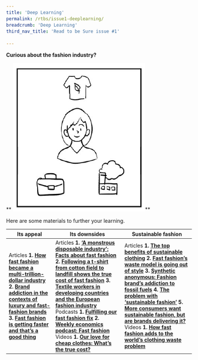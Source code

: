```yaml
---
title: 'Deep Learning'
permalink: /rtbs/issue1-deeplearning/
breadcrumb: 'Deep Learning'
third_nav_title: 'Read to be Sure issue #1'

---
```


**Curious about the fashion industry?**

**
![](../images/rtbs-01c-deeperlearning.JPG)**

 Here are some materials to further your learning.

| **Its appeal**                                               | **Its downsides**                                            | **Sustainable fashion**                                      |
| ------------------------------------------------------------ | ------------------------------------------------------------ | ------------------------------------------------------------ |
| Articles  **1.**     **[How   fast fashion became a multi-trillion-dollar industry](https://www.businessofbusiness.com/articles/examining-fast-fashions-appeal-and-issues/)**     **2.**    **[Brand   addiction in the contexts of luxury and fast-fashion brands](https://e-tarjome.com/storage/panel/fileuploads/2020-05-06/1588762187_E14818-e-tarjome.pdf)**     **3.**     **[Fast   fashion is getting faster and that’s a good thing](https://www.themanufacturer.com/articles/fast-fashion-getting-faster-thats-good-thing/)** | Articles  **1.**     **[‘A   monstrous disposable industry’: Facts about fast fashion](https://unearthed.greenpeace.org/2019/09/12/fast-facts-about-fast-fashion/)**     **2.**     **[Following   a t-shirt from cotton field to landfill shows the true cost of fast fashion](https://theconversation.com/following-a-t-shirt-from-cotton-field-to-landfill-shows-the-true-cost-of-fast-fashion-127363)**     **3.**     **[Textile   workers in developing countries and the European fashion industry](https://www.europarl.europa.eu/RegData/etudes/BRIE/2020/652025/EPRS_BRI(2020)652025_EN.pdf)**     Podcasts  **1.**     **[Fulfilling   our fast fashion fix](https://www.npr.org/2021/08/03/1024284959/fulfilling-our-fast-fashion-fix)**     **2.**     **[Weekly   economics podcast: Fast fashion](https://neweconomics.org/2021/08/weekly-economics-podcast-fast-fashion)**      Videos  **1.**    **[Our love for   cheap clothes: What’s the true cost?](https://www.youtube.com/watch?app=desktop&v=n75jVQTUEE8)** | Articles  **1.**    **[The   top benefits of sustainable clothing](https://www.goodwear.com/blogs/news/the-top-benefits-of-sustainable-clothing)**     **2.**    **[Fast   fashion’s waste model is going out of style](https://www.politico.eu/article/fast-fashion-waste-losing-appeal-greta-thunberg-environment/)**     **3.**     **[Synthetic   anonymous: Fashion brand’s addiction to fossil fuels](http://changingmarkets.org/wp-content/uploads/2021/07/SyntheticsAnonymous_FinalWeb.pdfhttp:/changingmarkets.org/wp-content/uploads/2021/07/SyntheticsAnonymous_FinalWeb.pdf)**     **4.**     **[The   problem with ‘sustainable fashion’](https://edition.cnn.com/style/article/the-problem-with-sustainable-fashion/index.html)**     **5.**    **[More   consumers want sustainable fashion, but are brands delivering it?](https://www.forbes.com/sites/andriacheng/2019/10/17/more-consumers-want-sustainable-fashion-but-are-brands-delivering-it/?sh=2126650734a5)**     Videos  **1.**     **[How fast   fashion adds to the world’s clothing waste problem](https://www.youtube.com/watch?app=desktop&v=elU32XNj8PM)** |

 